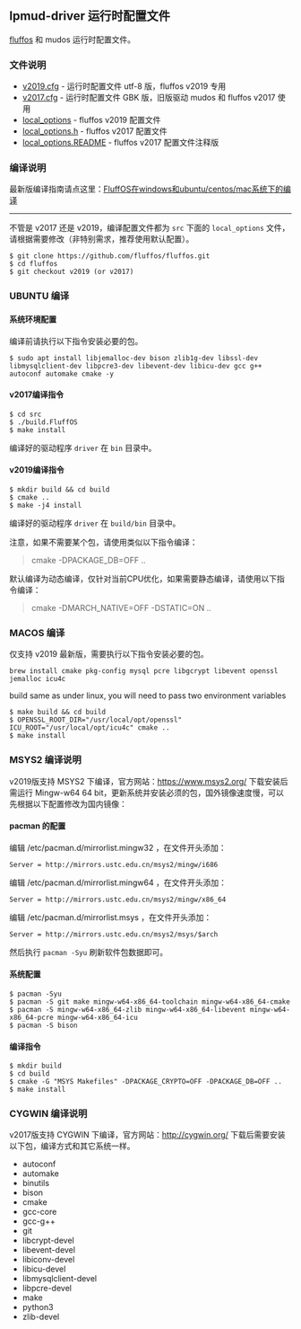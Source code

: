 ## lpmud-driver 运行时配置文件

[fluffos](https://github.com/fluffos/fluffos) 和 mudos 运行时配置文件。

### 文件说明

 - [v2019.cfg](v2019.cfg) - 运行时配置文件 utf-8 版，fluffos v2019 专用
 - [v2017.cfg](v2017.cfg) - 运行时配置文件 GBK 版，旧版驱动 mudos 和 fluffos v2017 使用
 - [local_options](local_options) - fluffos v2019 配置文件
 - [local_options.h](local_options.h) - fluffos v2017 配置文件
 - [local_options.README](local_options.README) - fluffos v2017 配置文件注释版

### 编译说明

最新版编译指南请点这里：[FluffOS在windows和ubuntu/centos/mac系统下的编译](https://bbs.mud.ren/threads/2)

----

不管是 v2017 还是 v2019，编译配置文件都为 `src` 下面的 `local_options` 文件，请根据需要修改（非特别需求，推荐使用默认配置）。

```
$ git clone https://github.com/fluffos/fluffos.git
$ cd fluffos
$ git checkout v2019 (or v2017)
```

### UBUNTU 编译

#### 系统环境配置

编译前请执行以下指令安装必要的包。

```
$ sudo apt install libjemalloc-dev bison zlib1g-dev libssl-dev libmysqlclient-dev libpcre3-dev libevent-dev libicu-dev gcc g++ autoconf automake cmake -y
```

#### v2017编译指令

```
$ cd src
$ ./build.FluffOS
$ make install
```
编译好的驱动程序 `driver` 在 `bin` 目录中。

#### v2019编译指令

```
$ mkdir build && cd build
$ cmake ..
$ make -j4 install
```
编译好的驱动程序 `driver` 在 `build/bin` 目录中。

注意，如果不需要某个包，请使用类似以下指令编译：

> cmake -DPACKAGE_DB=OFF ..

默认编译为动态编译，仅针对当前CPU优化，如果需要静态编译，请使用以下指令编译：

> cmake -DMARCH_NATIVE=OFF -DSTATIC=ON ..

### MACOS 编译

仅支持 v2019 最新版，需要执行以下指令安装必要的包。

```
brew install cmake pkg-config mysql pcre libgcrypt libevent openssl jemalloc icu4c
```

build same as under linux, you will need to pass two environment variables

```
$ make build && cd build
$ OPENSSL_ROOT_DIR="/usr/local/opt/openssl" ICU_ROOT="/usr/local/opt/icu4c" cmake ..
$ make install
```

### MSYS2 编译说明

v2019版支持 MSYS2 下编译，官方网站：https://www.msys2.org/ 下载安装后需运行 Mingw-w64 64 bit，更新系统并安装必须的包，国外镜像速度慢，可以先根据以下配置修改为国内镜像：

#### pacman 的配置

编辑 /etc/pacman.d/mirrorlist.mingw32 ，在文件开头添加：

    Server = http://mirrors.ustc.edu.cn/msys2/mingw/i686

编辑 /etc/pacman.d/mirrorlist.mingw64 ，在文件开头添加：

    Server = http://mirrors.ustc.edu.cn/msys2/mingw/x86_64

编辑 /etc/pacman.d/mirrorlist.msys ，在文件开头添加：

    Server = http://mirrors.ustc.edu.cn/msys2/msys/$arch

然后执行 `pacman -Syu` 刷新软件包数据即可。

#### 系统配置

```
$ pacman -Syu
$ pacman -S git make mingw-w64-x86_64-toolchain mingw-w64-x86_64-cmake
$ pacman -S mingw-w64-x86_64-zlib mingw-w64-x86_64-libevent mingw-w64-x86_64-pcre mingw-w64-x86_64-icu
$ pacman -S bison
```

#### 编译指令

```
$ mkdir build
$ cd build
$ cmake -G "MSYS Makefiles" -DPACKAGE_CRYPTO=OFF -DPACKAGE_DB=OFF ..
$ make install
```

### CYGWIN 编译说明

v2017版支持 CYGWIN 下编译，官方网站：http://cygwin.org/ 下载后需要安装以下包，编译方式和其它系统一样。

- autoconf
- automake
- binutils
- bison
- cmake
- gcc-core
- gcc-g++
- git
- libcrypt-devel
- libevent-devel
- libiconv-devel
- libicu-devel
- libmysqlclient-devel
- libpcre-devel
- make
- python3
- zlib-devel

